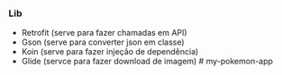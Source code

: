 ### Lib
- Retrofit (serve para fazer chamadas em API)
- Gson (serve para converter json em classe)
- Koin (serve para fazer injeção de dependência)
- Glide (servce para fazer download de imagem)
#   m y - p o k e m o n - a p p  
 